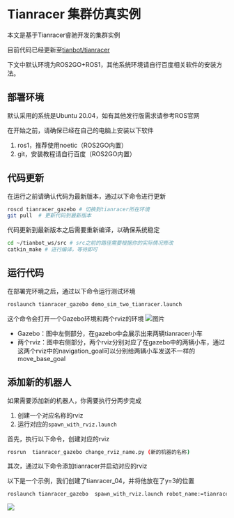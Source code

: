 # Tianracer 集群仿真实例

本文是基于Tianracer睿驰开发的集群实例

目前代码已经更新至[tianbot/tianracer](https://github.com/tianbot/tianracer)

下文中默认环境为ROS2GO+ROS1，其他系统环境请自行百度相关软件的安装方法。

## 部署环境

默认采用的系统是Ubuntu 20.04，如有其他发行版需求请参考ROS官网

在开始之前，请确保已经在自己的电脑上安装以下软件

1. ros1，推荐使用noetic（ROS2GO内置）
2. git，安装教程请自行百度（ROS2GO内置）

## 代码更新

在运行之前请确认代码为最新版本，通过以下命令进行更新

```bash
roscd tianracer_gazebo # 切换到tianracer所在环境
git pull  # 更新代码到最新版本
```

代码更新到最新版本之后需要重新编译，以确保系统稳定

```bash
cd ~/tianbot_ws/src # src之前的路径需要根据你的实际情况修改
catkin_make # 进行编译，等待即可
```



## 运行代码

在部署完环境之后，通过以下命令运行测试环境

```bash
roslaunch tianracer_gazebo demo_sim_two_tianracer.launch
```

这个命令会打开一个Gazebo环境和两个rviz的环境
![图片](https://tianbot-pic.oss-cn-beijing.aliyuncs.com/tianbot-pic/Tianbot-Doc202312191444081.png)
- Gazebo：图中左侧部分，在gazebo中会展示出来两辆tianracer小车
- 两个rviz：图中右侧部分，两个rviz分别对应了在gazebo中的两辆小车，通过这两个rviz中的navigation_goal可以分别给两辆小车发送不一样的move_base_goal

## 添加新的机器人

如果需要添加新的机器人，你需要执行分两步完成
1. 创建一个对应名称的rviz
2. 运行对应的`spawn_with_rviz.launch`

首先，执行以下命令，创建对应的rviz
```bash
rosrun  tianracer_gazebo change_rviz_name.py (新的机器的名称)
```

其次，通过以下命令添加tianracer并启动对应的rviz


以下是一个示例，我们创建了tianracer_04，并将他放在了y=3的位置
```bash
roslaunch tianracer_gazebo  spawn_with_rviz.launch robot_name:=tianracer_04 rviz_name:=tianracer_04 y_pos:=3
```

![](https://tianbot-pic.oss-cn-beijing.aliyuncs.com/tianbot-pic/Tianbot-Doc202312191514325.png)